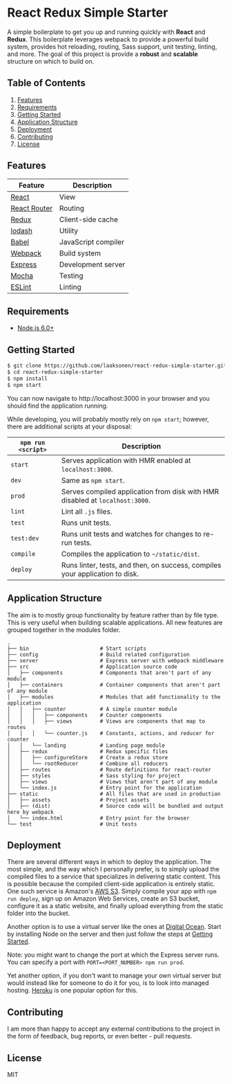 # React Redux Simple Starter

A simple boilerplate to get you up and running quickly with **React** and
**Redux**. This boilerplate leverages webpack to provide a powerful build
system, provides hot reloading, routing, Sass support, unit testing, linting,
and more. The goal of this project is provide a **robust** and **scalable**
structure on which to build on.

## Table of Contents
1. [Features](#features)
1. [Requirements](#requirements)
1. [Getting Started](#getting-started)
1. [Application Structure](#application-structure)
1. [Deployment](#deployment)
1. [Contributing](#contributing)
1. [License](#license)

## Features
| **Feature** | **Description** |
| ---------|-----------------|
| [React](https://facebook.github.io/react/) | View |
| [React Router](https://github.com/reactjs/react-router) | Routing |
| [Redux](http://redux.js.org/) | Client-side cache |
| [lodash](https://lodash.com/) | Utility |
| [Babel](https://babeljs.io/) | JavaScript compiler |
| [Webpack](https://webpack.github.io/) | Build system |
| [Express](http://expressjs.com/) | Development server |
| [Mocha](https://mochajs.org/) | Testing |
| [ESLint](http://eslint.org/) | Linting |

## Requirements
* [Node.js 6.0+](http://nodejs.org)

## Getting Started
```bash
$ git clone https://github.com/laaksonen/react-redux-simple-starter.git
$ cd react-redux-simple-starter
$ npm install
$ npm start
```
You can now navigate to http://localhost:3000 in your browser and you should
find the application running.

While developing, you will probably mostly rely on ``npm start``; however, there
are additional scripts at your disposal:

|`npm run <script>`|Description|
|------------------|-----------|
|`start`|Serves application with HMR enabled at `localhost:3000`.|
|`dev`|Same as `npm start`.|
|`prod`|Serves compiled application from disk with HMR disabled at `localhost:3000`.|
|`lint`|Lint all `.js` files.|
|`test`|Runs unit tests.|
|`test:dev`|Runs unit tests and watches for changes to re-run tests.|
|`compile`|Compiles the application to `~/static/dist`.|
|`deploy`|Runs linter, tests, and then, on success, compiles your application to disk.|

## Application Structure
The aim is to mostly group functionality by feature rather than by file type. This
is very useful when building scalable applications. All new features are grouped
together in the modules folder.
```
.
├── bin                       # Start scripts
├── config                    # Build related configuration
├── server                    # Express server with webpack middleware
├── src                       # Application source code
│   ├── components            # Components that aren't part of any module
│   ├── containers            # Container components that aren't part of any module
│   ├── modules               # Modules that add functionality to the application
│   │   ├── counter           # A simple counter module
│   │   │   ├── components    # Counter components
│   │   │   ├── views         # Views are components that map to routes
│   │   │   └── counter.js    # Constants, actions, and reducer for counter
│   │   └── landing           # Landing page module
│   ├── redux                 # Redux specific files
│   │   ├── configureStore    # Create a redux store
│   │   └── rootReducer       # Combine all reducers
│   ├── routes                # Route definitions for react-router
│   ├── styles                # Sass styling for project
│   ├── views                 # Views that aren't part of any module
│   └── index.js              # Entry point for the application
├── static                    # All files that are used in production
│   ├── assets                # Project assets
│   ├── (dist)                # Source code will be bundled and output here by webpack
│   └── index.html            # Entry point for the browser
└── test                      # Unit tests
```

## Deployment
There are several different ways in which to deploy the application. The most
simple, and the way which I personally prefer, is to simply upload the compiled
files to a service that specializes in delivering static content.
This is possible because the compiled client-side application is entirely static.
One such service is Amazon's [AWS S3](https://aws.amazon.com/s3/).
Simply compile your app with `npm run deploy`, sign up on Amazon Web Services,
create an S3 bucket, configure it as a static website, and finally upload
everything from the static folder into the bucket.

Another option is to use a virtual server like the ones at
[Digital Ocean](https://www.digitalocean.com/). Start by installing Node on
the server and then just follow the steps at
[Getting Started](#getting-started).

Note: you might want to change the port at which the Express server runs. You can
specify a port with `PORT=<PORT_NUMBER> npm run prod`.

Yet another option, if you don't want to manage your own virtual server but would
instead like for someone to do it for you, is to look into managed hosting.
[Heroku](https://heroku.com) is one popular option for this.

## Contributing
I am more than happy to accept any external contributions to the project in the
form of feedback, bug reports, or even better - pull requests.

## License
MIT
